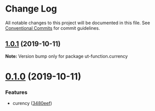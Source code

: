 # Change Log

All notable changes to this project will be documented in this file.
See [Conventional Commits](https://conventionalcommits.org) for commit guidelines.

## [1.0.1](https://github.com/softwaregroup-bg/ut-function/compare/ut-function.currency@0.1.0...ut-function.currency@1.0.1) (2019-10-11)

**Note:** Version bump only for package ut-function.currency





# [0.1.0](https://github.com/softwaregroup-bg/ut-function/compare/ut-function.timezone@1.1.0...ut-function.currency@0.1.0) (2019-10-11)


### Features

* curency ([3480eef](https://github.com/softwaregroup-bg/ut-function/commit/3480eef))
